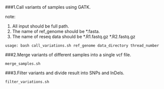 ###1.Call variants of samples using GATK.

note:
1. All input should be full path.
2. The name of ref_genome should be *.fasta.
3. The name of reseq data should be *.R1.fastq.gz *.R2.fastq.gz

``````
usage: bash call_variations.sh ref_genome data_directory thread_number
``````

###2.Merge variants of different samples into a single vcf file.

``````
merge_samples.sh
``````
###3.Filter variants and divide result into SNPs and InDels.
```
filter_variations.sh
```
